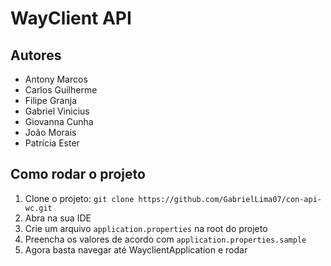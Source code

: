 # WayClient API

## Autores

- Antony Marcos
- Carlos Guilherme
- Filipe Granja
- Gabriel Vinicius
- Giovanna Cunha
- João Morais
- Patrícia Ester

## Como rodar o projeto
1. Clone o projeto: ````git clone https://github.com/GabrielLima07/con-api-wc.git````
2. Abra na sua IDE
3. Crie um arquivo ````application.properties```` na root do projeto
4. Preencha os valores de acordo com ````application.properties.sample````
5. Agora basta navegar até WayclientApplication e rodar